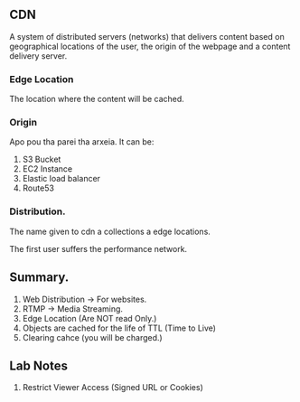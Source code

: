 ## CDN
A system of distributed servers (networks) that delivers content
based on geographical locations of the user, the origin of the webpage and a content delivery server.

### Edge Location
The location where the content will be cached.

### Origin
Apo pou tha parei tha arxeia.
It can be:
1. S3 Bucket
2. EC2 Instance
3. Elastic load balancer
4. Route53

### Distribution.
The name given to cdn a collections a edge locations.

The first user suffers the performance network.

## Summary.
1. Web Distribution -> For websites.
2. RTMP -> Media Streaming.
3. Edge Location (Are NOT read Only.)
4. Objects are cached for the life of TTL (Time to Live)
5. Clearing cahce (you will be charged.)

## Lab Notes

1. Restrict Viewer Access (Signed URL or Cookies)
